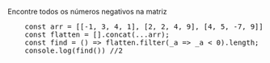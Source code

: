Encontre todos os números negativos na matriz

<pre>
	const arr = [[-1, 3, 4, 1], [2, 2, 4, 9], [4, 5, -7, 9]];
	const flatten = [].concat(...arr);
	const find = () => flatten.filter(_a => _a < 0).length;
	console.log(find()) //2
</pre>